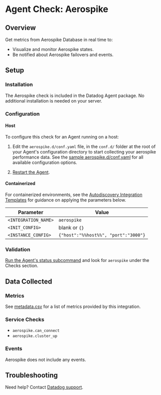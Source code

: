# Agent Check: Aerospike

## Overview

Get metrics from Aerospike Database in real time to:

- Visualize and monitor Aerospike states.
- Be notified about Aerospike failovers and events.

## Setup

### Installation

The Aerospike check is included in the Datadog Agent package.
No additional installation is needed on your server.

### Configuration

<!-- xxx tabs xxx -->
<!-- xxx tab "Host" xxx -->

#### Host

To configure this check for an Agent running on a host:

1. Edit the `aerospike.d/conf.yaml` file, in the `conf.d/` folder at the root of your Agent's configuration directory to start collecting your aerospike performance data. See the [sample aerospike.d/conf.yaml][1] for all available configuration options.

2. [Restart the Agent][2].

<!-- xxz tab xxx -->
<!-- xxx tab "Containerized" xxx -->

#### Containerized

For containerized environments, see the [Autodiscovery Integration Templates][3] for guidance on applying the parameters below.

| Parameter            | Value                                |
| -------------------- | ------------------------------------ |
| `<INTEGRATION_NAME>` | `aerospike`                          |
| `<INIT_CONFIG>`      | blank or `{}`                        |
| `<INSTANCE_CONFIG>`  | `{"host":"%%host%%", "port":"3000"}` |

<!-- xxz tab xxx -->
<!-- xxz tabs xxx -->

### Validation

[Run the Agent's status subcommand][4] and look for `aerospike` under the Checks section.

## Data Collected

### Metrics

See [metadata.csv][5] for a list of metrics provided by this integration.

### Service Checks

- `aerospike.can_connect`
- `aerospike.cluster_up`

### Events

Aerospike does not include any events.

## Troubleshooting

Need help? Contact [Datadog support][6].

[1]: https://github.com/DataDog/integrations-core/blob/master/aerospike/datadog_checks/aerospike/data/conf.yaml.example
[2]: https://docs.datadoghq.com/agent/guide/agent-commands/#start-stop-and-restart-the-agent
[3]: https://docs.datadoghq.com/agent/kubernetes/integrations/
[4]: https://docs.datadoghq.com/agent/guide/agent-commands/#agent-status-and-information
[5]: https://github.com/DataDog/integrations-core/blob/master/aerospike/metadata.csv
[6]: https://docs.datadoghq.com/help/
